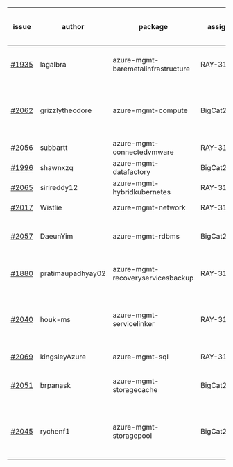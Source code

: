 | issue | author | package | assignee | bot advice | created date of issue | delay from created date |
| ------ | ------ | ------ | ------ | ------ | ------ | :-----: |
| [#1935](https://github.com/Azure/sdk-release-request/issues/1935) | lagalbra | azure-mgmt-baremetalinfrastructure | RAY-316 | new comment for author. | 2021-09-09 | 27 |
| [#2062](https://github.com/Azure/sdk-release-request/issues/2062) | grizzlytheodore | azure-mgmt-compute | BigCat20196 | new issue and better to confirm quickly. | 2021-10-04 | 2 |
| [#2056](https://github.com/Azure/sdk-release-request/issues/2056) | subbartt | azure-mgmt-connectedvmware | RAY-316 |   | 2021-10-02 | 4 |
| [#1996](https://github.com/Azure/sdk-release-request/issues/1996) | shawnxzq | azure-mgmt-datafactory | BigCat20196 |   | 2021-09-18 | 19 |
| [#2065](https://github.com/Azure/sdk-release-request/issues/2065) | sirireddy12 | azure-mgmt-hybridkubernetes | RAY-316 |   | 2021-10-04 | 2 |
| [#2017](https://github.com/Azure/sdk-release-request/issues/2017) | Wistlie | azure-mgmt-network | RAY-316 |   | 2021-09-21 | 15 |
| [#2057](https://github.com/Azure/sdk-release-request/issues/2057) | DaeunYim | azure-mgmt-rdbms | BigCat20196 | new comment for author. | 2021-10-03 | 3 |
| [#1880](https://github.com/Azure/sdk-release-request/issues/1880) | pratimaupadhyay02 | azure-mgmt-recoveryservicesbackup | RAY-316 | new comment for author. | 2021-08-23 | 44 |
| [#2040](https://github.com/Azure/sdk-release-request/issues/2040) | houk-ms | azure-mgmt-servicelinker | RAY-316 | delay for a long time and better to handle now. | 2021-09-28 | 9 |
| [#2069](https://github.com/Azure/sdk-release-request/issues/2069) | kingsleyAzure | azure-mgmt-sql | RAY-316 |   | 2021-10-05 | 1 |
| [#2051](https://github.com/Azure/sdk-release-request/issues/2051) | brpanask | azure-mgmt-storagecache | BigCat20196 | new comment for author. | 2021-09-30 | 6 |
| [#2045](https://github.com/Azure/sdk-release-request/issues/2045) | rychenf1 | azure-mgmt-storagepool | BigCat20196 | delay for a long time and better to handle now. | 2021-09-28 | 8 |
